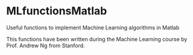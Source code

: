 # MLfunctionsMatlab
Useful functions to implement Machine Learning algorithms in Matlab

This functions have been written during the Machine Learning course by Prof. Andrew Ng from Stanford.
